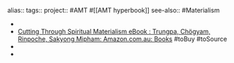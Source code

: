 alias::
tags::
project:: #AMT #[[AMT hyperbook]] 
see-also:: #Materialism

-
- [Cutting Through Spiritual Materialism eBook : Trungpa, Chögyam, Rinpoche, Sakyong Mipham: Amazon.com.au: Books](https://www.amazon.com.au/Cutting-Through-Spiritual-Materialism-Chogyam-ebook/dp/B00HQM20NK/ref=books_dbstyp_desktop_mfs_ys_6?_encoding=UTF8&pd_rd_w=icvuA&content-id=amzn1.sym.4f1fbb93-0512-4473-9fa3-610ca85f8fcc&pf_rd_p=4f1fbb93-0512-4473-9fa3-610ca85f8fcc&pf_rd_r=Y4HMRZG6K3F84V104PRF&pd_rd_wg=hVboP&pd_rd_r=52a10fb5-6290-46ff-9a0e-8aee0120bb9c) #toBuy #toSource
-
-